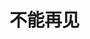 <!--
 * @Descripttion: 
 * @version: 
 * @Author: suckson
 * @Date: 2019-09-01 14:39:53
 * @LastEditors: suckson
 * @LastEditTime: 2019-09-01 14:43:20
 -->
# 不能再见

